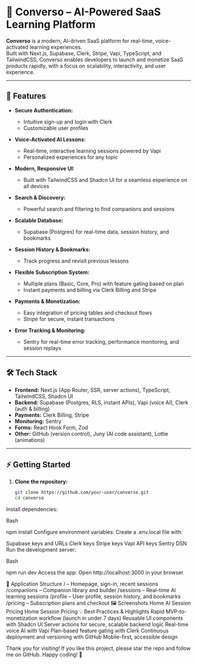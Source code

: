 

# 🧠 Converso – AI-Powered SaaS Learning Platform

**Converso** is a modern, AI-driven SaaS platform for real-time, voice-activated learning experiences.  
Built with Next.js, Supabase, Clerk, Stripe, Vapi, TypeScript, and TailwindCSS, Converso enables developers to launch and monetize SaaS products rapidly, with a focus on scalability, interactivity, and user experience.

---

## 🚀 Features

- **Secure Authentication:**  
  - Intuitive sign-up and login with Clerk
  - Customizable user profiles

- **Voice-Activated AI Lessons:**  
  - Real-time, interactive learning sessions powered by Vapi
  - Personalized experiences for any topic

- **Modern, Responsive UI:**  
  - Built with TailwindCSS and Shadcn UI for a seamless experience on all devices

- **Search & Discovery:**  
  - Powerful search and filtering to find companions and sessions

- **Scalable Database:**  
  - Supabase (Postgres) for real-time data, session history, and bookmarks

- **Session History & Bookmarks:**  
  - Track progress and revisit previous lessons

- **Flexible Subscription System:**  
  - Multiple plans (Basic, Core, Pro) with feature gating based on plan
  - Instant payments and billing via Clerk Billing and Stripe

- **Payments & Monetization:**  
  - Easy integration of pricing tables and checkout flows
  - Stripe for secure, instant transactions

- **Error Tracking & Monitoring:**  
  - Sentry for real-time error tracking, performance monitoring, and session replays

---

## 🛠️ Tech Stack

- **Frontend:** Next.js (App Router, SSR, server actions), TypeScript, TailwindCSS, Shadcn UI
- **Backend:** Supabase (Postgres, RLS, instant APIs), Vapi (voice AI), Clerk (auth & billing)
- **Payments:** Clerk Billing, Stripe
- **Monitoring:** Sentry
- **Forms:** React Hook Form, Zod
- **Other:** GitHub (version control), Juny (AI code assistant), Lottie (animations)

---

## ⚡ Getting Started

1. **Clone the repository:**
   ```bash
   git clone https://github.com/your-user/converso.git
   cd converso
Install dependencies:

Bash

npm install
Configure environment variables:
Create a .env.local file with:

Supabase keys and URLs
Clerk keys
Stripe keys
Vapi API keys
Sentry DSN
Run the development server:

Bash

npm run dev
Access the app:
Open http://localhost:3000 in your browser.

🧩 Application Structure
/ – Homepage, sign-in, recent sessions
/companions – Companion library and builder
/sessions – Real-time AI learning sessions
/profile – User profile, session history, and bookmarks
/pricing – Subscription plans and checkout
🖼️ Screenshots
Home	AI Session	Pricing
Home	Session	Pricing
💡 Best Practices & Highlights
Rapid MVP-to-monetization workflow (launch in under 7 days)
Reusable UI components with Shadcn UI
Server actions for secure, scalable backend logic
Real-time voice AI with Vapi
Plan-based feature gating with Clerk
Continuous deployment and versioning with GitHub
Mobile-first, accessible design


Thank you for visiting! If you like this project, please star the repo and follow me on GitHub.
Happy coding! 🚀

